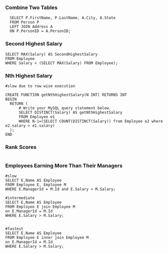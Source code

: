 ### Combine Two Tables
```
  SELECT P.FirstName, P.LastName, A.City, A.State
  FROM Person P
  LEFT JOIN Address A
  ON P.PersonID = A.PersonID;
```

### Second Highest Salary
```
SELECT MAX(Salary) AS SecondHighestSalary 
FROM Employee
WHERE Salary < (SELECT MAX(Salary) FROM Employee);
```

### Nth Highest Salary
```
#slow due to row wise execution

CREATE FUNCTION getNthHighestSalary(N INT) RETURNS INT
BEGIN
  RETURN (
      # Write your MySQL query statement below.
      SELECT DISTINCT(Salary) AS getNthHighestSalary
      FROM Employee e1
      WHERE N-1=(SELECT COUNT(DISTINCT(Salary)) from Employee e2 where e2.salary > e1.salary)
  );
END
```



### Rank Scores

```

```

### Employees Earning More Than Their Managers  
```
#slow
SELECT E.Name AS Employee
FROM Employee E, Employee M
WHERE E.ManagerId = M.Id and E.Salary > M.Salary;

#intermediate
SELECT E.Name AS Employee
FROM Employee E join Employee M
on E.ManagerId = M.Id 
WHERE E.Salary > M.Salary;


#fastest
SELECT E.Name AS Employee
FROM Employee E inner join Employee M
on E.ManagerId = M.Id 
WHERE E.Salary > M.Salary;



```
